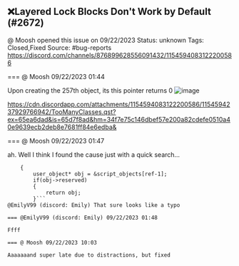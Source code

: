 ## ❌Layered Lock Blocks Don't Work by Default (#2672)
@ Moosh opened this issue on 09/22/2023
Status: unknown
Tags: Closed,Fixed
Source: #bug-reports https://discord.com/channels/876899628556091432/1154594083122200586


=== @ Moosh 09/22/2023 01:44

Upon creating the 257th object, its this pointer returns 0
![image](https://cdn.discordapp.com/attachments/1154594083122200586/1154594083260596295/image.png?ex=65ea6d88&is=65d7f888&hm=8839fe2d64d19280ed35faf207a8c1b1b96cdff3e2697ee7a55ac29d44fba4f3&)

https://cdn.discordapp.com/attachments/1154594083122200586/1154594237929766942/TooManyClasses.qst?ex=65ea6dad&is=65d7f8ad&hm=34f7e75c146dbef57e200a82cdefe0510a40e9639ecb2deb8e7681ff84e6edba&

=== @ Moosh 09/22/2023 01:47

ah.
Well I think I found the cause just with a quick search...
```    if(ref > 0 && ref <= MAX_USER_FILES)
    {
        user_object* obj = &script_objects[ref-1];
        if(obj->reserved)
        {
            return obj;
        }```
@EmilyV99 (discord: Emily) That sure looks like a typo

=== @EmilyV99 (discord: Emily) 09/22/2023 01:48

Ffff

=== @ Moosh 09/22/2023 10:03

Aaaaaaand super late due to distractions, but fixed
